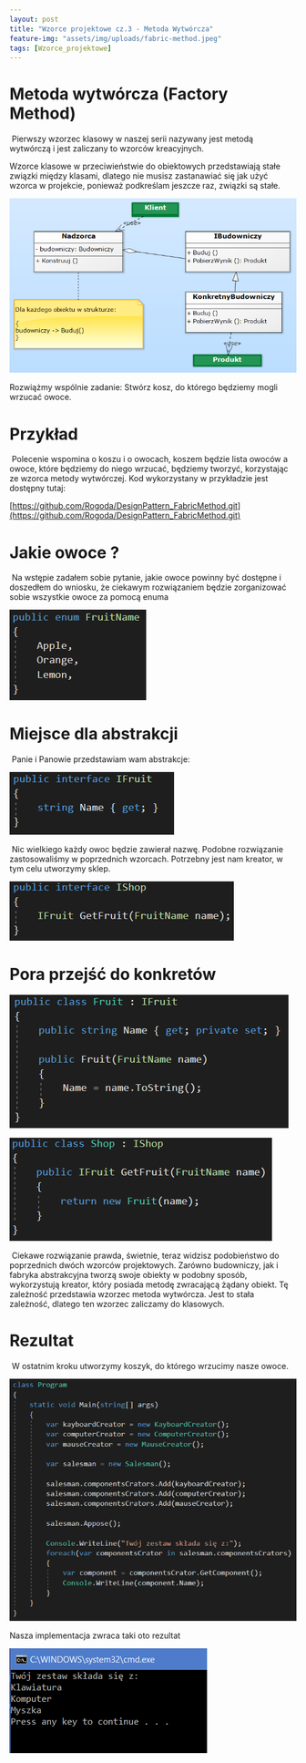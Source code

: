 ```yaml
---
layout: post
title: "Wzorce projektowe cz.3 - Metoda Wytwórcza"
feature-img: "assets/img/uploads/fabric-method.jpeg"
tags: [Wzorce_projektowe]
---
```


# Metoda wytwórcza (Factory Method)


&nbsp;Pierwszy wzorzec klasowy w naszej serii nazywany jest metodą wytwórczą i jest zaliczany to wzorców kreacyjnych.

Wzorce klasowe w przeciwieństwie do obiektowych przedstawiają stałe związki między klasami, dlatego nie musisz zastanawiać się jak użyć wzorca w projekcie, ponieważ podkreślam jeszcze raz, związki są stałe.

![Diagram - Metoda Wytwórcza](/assets/img/uploads/budowniczy-diagram.jpeg)

 Rozwiążmy wspólnie zadanie: Stwórz kosz, do którego będziemy mogli wrzucać owoce.



# Przykład


&nbsp;Polecenie wspomina o koszu i o owocach, koszem będzie lista owoców a owoce, które będziemy do niego wrzucać, będziemy tworzyć, korzystając ze wzorca metody wytwórczej. Kod wykorzystany w przykładzie jest dostępny tutaj:

[https://github.com/Rogoda/DesignPattern_FabricMethod.git](https://github.com/Rogoda/DesignPattern_FabricMethod.git)</a>



# Jakie owoce ?


&nbsp;Na wstępie zadałem sobie pytanie, jakie owoce powinny być dostępne i doszedłem do wniosku, że ciekawym rozwiązaniem będzie zorganizować sobie wszystkie owoce za pomocą enuma

![FruitName](/assets/img/uploads/fruitname.jpeg)



# Miejsce dla abstrakcji


&nbsp;Panie i Panowie przedstawiam wam abstrakcje:

![IFruit](/assets/img/uploads/ifruit.jpeg)

&nbsp;Nic wielkiego każdy owoc będzie zawierał nazwę. Podobne rozwiązanie zastosowaliśmy w poprzednich wzorcach.
Potrzebny jest nam kreator, w tym celu utworzymy sklep.

![IShop](/assets/img/uploads/ishop.jpeg)



# Pora przejść do konkretów


![Fruit](/assets/img/uploads/fruit.jpeg)

![Shop](/assets/img/uploads/shop.jpeg)

&nbsp;Ciekawe rozwiązanie prawda, świetnie, teraz widzisz podobieństwo do poprzednich dwóch wzorców projektowych. Zarówno budowniczy, jak i fabryka abstrakcyjna tworzą swoje obiekty w podobny sposób, wykorzystują kreator, który posiada metodę zwracającą żądany obiekt. Tę zależność przedstawia wzorzec metoda wytwórcza. Jest to stała zależność, dlatego ten wzorzec zaliczamy do klasowych.



# Rezultat


&nbsp;W ostatnim kroku utworzymy koszyk, do którego wrzucimy nasze owoce.

![Klient](/assets/img/uploads/budowniczy-program.jpeg)

Nasza implementacja zwraca taki oto rezultat

![CMD](/assets/img/uploads/budowniczy-cmd.jpeg)


